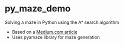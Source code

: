 # py_maze_demo
Solving a maze in Python using the A* search algorithm

- Based on a [Medium.com article](https://levelup.gitconnected.com)
- Uses pyamaze library for maze generation
